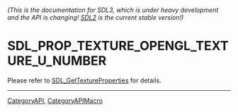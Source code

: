 ###### (This is the documentation for SDL3, which is under heavy development and the API is changing! [SDL2](https://wiki.libsdl.org/SDL2/) is the current stable version!)
# SDL_PROP_TEXTURE_OPENGL_TEXTURE_U_NUMBER

Please refer to [SDL_GetTextureProperties](SDL_GetTextureProperties) for details.

----
[CategoryAPI](CategoryAPI), [CategoryAPIMacro](CategoryAPIMacro)

